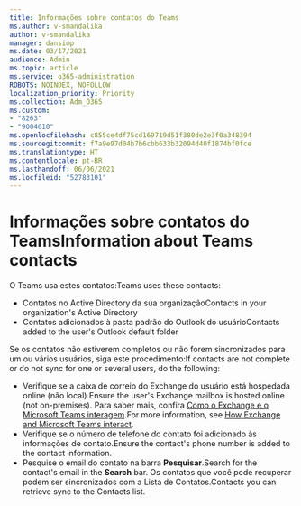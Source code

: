 ```yaml
---
title: Informações sobre contatos do Teams
ms.author: v-smandalika
author: v-smandalika
manager: dansimp
ms.date: 03/17/2021
audience: Admin
ms.topic: article
ms.service: o365-administration
ROBOTS: NOINDEX, NOFOLLOW
localization_priority: Priority
ms.collection: Adm_O365
ms.custom:
- "8263"
- "9004610"
ms.openlocfilehash: c855ce4df75cd169719d51f380de2e3f0a348394
ms.sourcegitcommit: f7a9e97d04b7b6cbb633b32094d40f1874bf0fce
ms.translationtype: HT
ms.contentlocale: pt-BR
ms.lasthandoff: 06/06/2021
ms.locfileid: "52783101"
---
```

# <a name="information-about-teams-contacts"></a><span data-ttu-id="7fa16-102">Informações sobre contatos do Teams</span><span class="sxs-lookup"><span data-stu-id="7fa16-102">Information about Teams contacts</span></span>

<span data-ttu-id="7fa16-103">O Teams usa estes contatos:</span><span class="sxs-lookup"><span data-stu-id="7fa16-103">Teams uses these contacts:</span></span>

- <span data-ttu-id="7fa16-104">Contatos no Active Directory da sua organização</span><span class="sxs-lookup"><span data-stu-id="7fa16-104">Contacts in your organization's Active Directory</span></span>
- <span data-ttu-id="7fa16-105">Contatos adicionados à pasta padrão do Outlook do usuário</span><span class="sxs-lookup"><span data-stu-id="7fa16-105">Contacts added to the user's Outlook default folder</span></span>

<span data-ttu-id="7fa16-106">Se os contatos não estiverem completos ou não forem sincronizados para um ou vários usuários, siga este procedimento:</span><span class="sxs-lookup"><span data-stu-id="7fa16-106">If contacts are not complete or do not sync for one or several users, do the following:</span></span>

- <span data-ttu-id="7fa16-107">Verifique se a caixa de correio do Exchange do usuário está hospedada online (não local).</span><span class="sxs-lookup"><span data-stu-id="7fa16-107">Ensure the user's Exchange mailbox is hosted online (not on-premises).</span></span> <span data-ttu-id="7fa16-108">Para saber mais, confira [Como o Exchange e o Microsoft Teams interagem](/microsoftteams/exchange-teams-interact).</span><span class="sxs-lookup"><span data-stu-id="7fa16-108">For more information, see [How Exchange and Microsoft Teams interact](/microsoftteams/exchange-teams-interact).</span></span>
- <span data-ttu-id="7fa16-109">Verifique se o número de telefone do contato foi adicionado às informações de contato.</span><span class="sxs-lookup"><span data-stu-id="7fa16-109">Ensure the contact's phone number is added to the contact information.</span></span>
- <span data-ttu-id="7fa16-110">Pesquise o email do contato na barra **Pesquisar**.</span><span class="sxs-lookup"><span data-stu-id="7fa16-110">Search for the contact's email in the **Search** bar.</span></span> <span data-ttu-id="7fa16-111">Os contatos que você pode recuperar podem ser sincronizados com a Lista de Contatos.</span><span class="sxs-lookup"><span data-stu-id="7fa16-111">Contacts you can retrieve sync to the Contacts list.</span></span>


